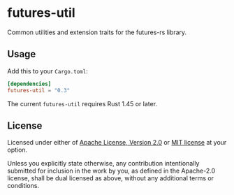 # futures-util

Common utilities and extension traits for the futures-rs library.

## Usage

Add this to your `Cargo.toml`:

```toml
[dependencies]
futures-util = "0.3"
```

The current `futures-util` requires Rust 1.45 or later.

## License

Licensed under either of [Apache License, Version 2.0](LICENSE-APACHE) or
[MIT license](LICENSE-MIT) at your option.

Unless you explicitly state otherwise, any contribution intentionally submitted
for inclusion in the work by you, as defined in the Apache-2.0 license, shall
be dual licensed as above, without any additional terms or conditions.
